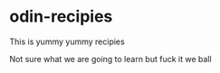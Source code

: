 # odin-recipies

This is yummy yummy recipies

Not sure what we are going to learn but fuck it we ball